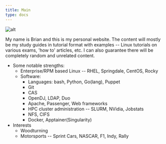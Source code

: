 ```yaml
---
title: Main
type: docs
---
```



![alt](intro.gif)

My name is Brian and this is my personal website. The content will mostly be my study guides in tutorial format with examples -- Linux tutorials on various exams, 'how to' articles, etc. I can also guarantee there will be completely random and unrelated content.

* Some notable strengths:
  * Enterprise/RPM based Linux -- RHEL, Springdale, CentOS, Rocky
  * Software:
    * Languages: bash, Python, Go(lang), Puppet
    * Git
    * CAS
    * OpenDJ, LDAP, Duo
    * Apache, Passenger, Web frameworks
    * HPC cluster administration -- SLURM, NVidia, Jobstats
    * NFS, CIFS
    * Docker, Apptainer(Singularity)
* Interests
  * Woodturning
  * Motorsports -- Sprint Cars, NASCAR, F1, Indy, Rally
